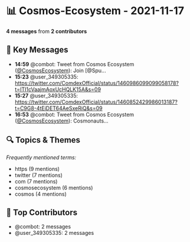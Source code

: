 # 📊 Cosmos-Ecosystem - 2021-11-17
**4 messages** from **2 contributors**

## 💬 Key Messages
- **14:59** @combot: Tweet from Cosmos Ecosystem ([@CosmosEcosystem](https://twitter.com/CosmosEcosystem)):
Join [@Spu...
- **15:23** @user_349305335: https://twitter.com/ComdexOfficial/status/1460986099099058178?t=ITI1cVaajmAoxUcHQLK15A&s=09
- **15:27** @user_349305335: https://twitter.com/ComdexOfficial/status/1460852429986013187?t=C9G8-4tEiDET64AeSxeRiQ&s=09
- **16:53** @combot: Tweet from Cosmos Ecosystem ([@CosmosEcosystem](https://twitter.com/CosmosEcosystem)):
Cosmonauts...

## 🔍 Topics & Themes
*Frequently mentioned terms:*
- https (9 mentions)
- twitter (7 mentions)
- com (7 mentions)
- cosmosecosystem (6 mentions)
- cosmos (4 mentions)

## 👥 Top Contributors
- @combot: 2 messages
- @user_349305335: 2 messages